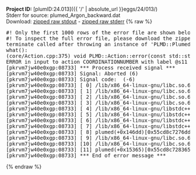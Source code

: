 **Project ID:** [plumID:24.013]({{ '/' | absolute_url }}eggs/24/013/)  
Stderr for source:  plumed_Argon_backward.dat   
Download: [zipped raw stdout](plumed_Argon_backward.dat.plumed.stdout.txt.zip) - [zipped raw stderr](plumed_Argon_backward.dat.plumed.stderr.txt.zip) 
{% raw %}
<pre>
#! Only the first 1000 rows of the error file are shown below
#! To inspect the full error file, please download the zipped raw stderr file above
terminate called after throwing an instance of 'PLMD::Plumed::ExceptionError'
what():
(core/Action.cpp:375) void PLMD::Action::error(const std::string&) const
ERROR in input to action COORDINATIONNUMBER with label @s11 : keyword MORE_THAN could not be read correctly
[pkrvm7jw40e0xgp:08733] *** Process received signal ***
[pkrvm7jw40e0xgp:08733] Signal: Aborted (6)
[pkrvm7jw40e0xgp:08733] Signal code:  (-6)
[pkrvm7jw40e0xgp:08733] [ 0] /lib/x86_64-linux-gnu/libc.so.6(+0x45330)[0x7f80b2e45330]
[pkrvm7jw40e0xgp:08733] [ 1] /lib/x86_64-linux-gnu/libc.so.6(pthread_kill+0x11c)[0x7f80b2e9eb2c]
[pkrvm7jw40e0xgp:08733] [ 2] /lib/x86_64-linux-gnu/libc.so.6(gsignal+0x1e)[0x7f80b2e4527e]
[pkrvm7jw40e0xgp:08733] [ 3] /lib/x86_64-linux-gnu/libc.so.6(abort+0xdf)[0x7f80b2e288ff]
[pkrvm7jw40e0xgp:08733] [ 4] /lib/x86_64-linux-gnu/libstdc++.so.6(+0xa5ff5)[0x7f80b32a5ff5]
[pkrvm7jw40e0xgp:08733] [ 5] /lib/x86_64-linux-gnu/libstdc++.so.6(+0xbb0da)[0x7f80b32bb0da]
[pkrvm7jw40e0xgp:08733] [ 6] /lib/x86_64-linux-gnu/libstdc++.so.6(_ZSt10unexpectedv+0x0)[0x7f80b32a5a55]
[pkrvm7jw40e0xgp:08733] [ 7] /lib/x86_64-linux-gnu/libstdc++.so.6(+0xa5a6f)[0x7f80b32a5a6f]
[pkrvm7jw40e0xgp:08733] [ 8] plumed(+0x146dd)[0x55cd8c7276dd]
[pkrvm7jw40e0xgp:08733] [ 9] /lib/x86_64-linux-gnu/libc.so.6(+0x2a1ca)[0x7f80b2e2a1ca]
[pkrvm7jw40e0xgp:08733] [10] /lib/x86_64-linux-gnu/libc.so.6(__libc_start_main+0x8b)[0x7f80b2e2a28b]
[pkrvm7jw40e0xgp:08733] [11] plumed(+0x15365)[0x55cd8c728365]
[pkrvm7jw40e0xgp:08733] *** End of error message ***
</pre>
{% endraw %}
